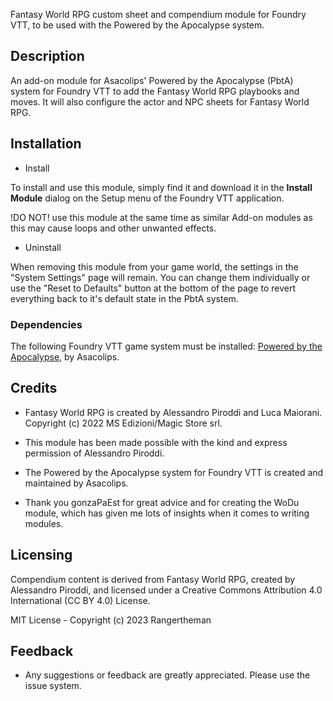 Fantasy World RPG custom sheet and compendium module for Foundry VTT, to be used with the Powered by the Apocalypse system.

## Description

An add-on module for Asacolips' Powered by the Apocalypse (PbtA) system for Foundry VTT to add the Fantasy World RPG playbooks and moves. It will also configure the actor and NPC sheets for Fantasy World RPG.

## Installation

* Install

To install and use this module, simply find it and download it in the **Install Module** dialog on the Setup menu of the Foundry VTT application.

!DO NOT! use this module at the same time as similar Add-on modules as this may cause loops and other unwanted effects.

* Uninstall

When removing this module from your game world, the settings in the
"System Settings" page will remain. You can change them individually
or use the "Reset to Defaults" button at the bottom of the page to
revert everything back to it's default state in the PbtA system.

### Dependencies

The following Foundry VTT game system must be installed: [Powered by the Apocalypse](https://gitlab.com/asacolips-projects/foundry-mods/pbta), by Asacolips.

## Credits  

* Fantasy World RPG is created by Alessandro Piroddi and Luca Maiorani. Copyright (c) 2022 MS Edizioni/Magic Store srl.

* This module has been made possible with the kind and express permission of Alessandro Piroddi.   
* The Powered by the Apocalypse system for Foundry VTT is created and maintained by Asacolips.
* Thank you gonzaPaEst for great advice and for creating the WoDu module, which has given me lots of insights when it comes to writing modules.

## Licensing

Compendium content is derived from Fantasy World RPG, created by Alessandro Piroddi, and licensed under a Creative Commons Attribution 4.0 International (CC BY 4.0) License.

MIT License - Copyright (c) 2023 Rangertheman

## Feedback

* Any suggestions or feedback are greatly appreciated. Please use the issue system.
